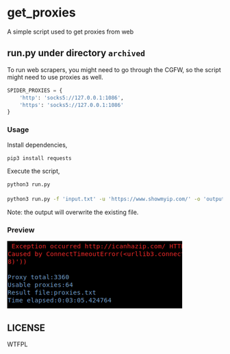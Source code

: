 # get_proxies
A simple script used to get proxies from web

## __run.py__ under directory `archived`

To run web scrapers, you might need to go through the CGFW, so the script might need to use proxies as well.

```python
SPIDER_PROXIES = {
    'http': 'socks5://127.0.0.1:1086',
    'https': 'socks5://127.0.0.1:1086'
}
```

### Usage
Install dependencies,
```bash
pip3 install requests
```

Execute the script,
```bash
python3 run.py

python3 run.py -f 'input.txt' -u 'https://www.showmyip.com/' -o 'output.txt
```

Note: the output will overwrite the existing file.

### Preview
![](img/run_preview.png)

## LICENSE

WTFPL